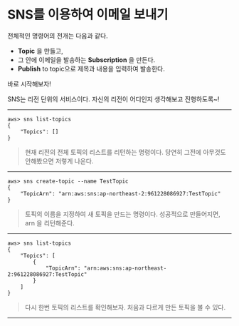 # SNS를 이용하여 이메일 보내기

전체적인 명령어의 전개는 다음과 같다.

* **Topic** 을 만들고,
* 그 안에 이메일을 발송하는 **Subscription** 을 만든다.
* **Publish** to topic으로 제목과 내용을 입력하여 발송한다.

바로 시작해보자!

SNS는 리전 단위의 서비스이다. 자신의 리전이 어디인지 생각해보고 진행하도록~!



---
```
aws> sns list-topics
{
    "Topics": []
}
```
> 현재 리전의 전체 토픽의 리스트를 리턴하는 명령이다. 당연히 그전에 아무것도 안해봤으면 저렇게 나온다.

---
```
aws> sns create-topic --name TestTopic
{
    "TopicArn": "arn:aws:sns:ap-northeast-2:961228086927:TestTopic"
}
```
> 토픽의 이름을 지정하여 새 토픽을 만드는 명령이다. 성공적으로 만들어지면, arn 을 리턴해준다.

---
```
aws> sns list-topics
{
    "Topics": [
        {
            "TopicArn": "arn:aws:sns:ap-northeast-2:961228086927:TestTopic"
        }
    ]
}
```

> 다시 한번 토픽의 리스트를 확인해보자. 처음과 다르게 만든 토픽을 볼 수 있다.

---




